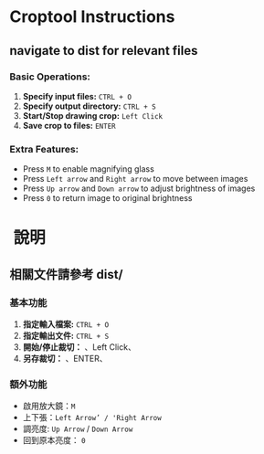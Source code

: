 # Croptool Instructions
## navigate to dist for relevant files

### Basic Operations:
1. **Specify input files:** `CTRL + O`
2. **Specify output directory:** `CTRL + S`
3. **Start/Stop drawing crop:** `Left Click`
4. **Save crop to files:** `ENTER`

### Extra Features:
- Press `M` to enable magnifying glass
- Press `Left arrow` and `Right arrow` to move between images
- Press `Up arrow` and `Down arrow` to adjust brightness of images
- Press `0` to return image to original brightness

#  說明
## 相關文件請參考 dist/

### 基本功能

1. **指定輸入檔案:** `CTRL + O`
2. **指定輸出文件:** `CTRL + S`
3. **開始/停止裁切：** 、Left Click、
4. **另存裁切：** 、ENTER、

### 額外功能
- 啟用放大鏡：`M`
- 上下張：`Left Arrow’ / 'Right Arrow`
- 調亮度: `Up Arrow` / `Down Arrow`
- 回到原本亮度： `0`
   
